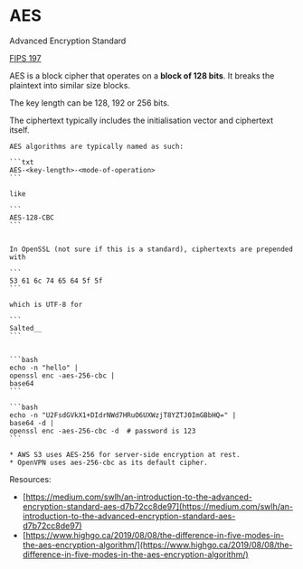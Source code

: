 # AES

Advanced Encryption Standard

[FIPS 197](https://csrc.nist.gov/pubs/fips/197/final)

AES is a block cipher that operates on a **block of 128 bits**. It breaks the plaintext into similar size blocks.

The key length can be 128, 192 or 256 bits.

The ciphertext typically includes the initialisation vector and ciphertext itself.

~~~admonish note title="AES algorithm names"
AES algorithms are typically named as such:

```txt
AES-<key-length>-<mode-of-operation>
```

like

```
AES-128-CBC
```
~~~

~~~admonish example title="Ciphertext"

In OpenSSL (not sure if this is a standard), ciphertexts are prepended with

```
53 61 6c 74 65 64 5f 5f
```

which is UTF-8 for

```
Salted__
```
~~~

~~~admonish example title="Encrypt file with OpenSSL"

```bash
echo -n "hello" | 
openssl enc -aes-256-cbc | 
base64
```

```bash
echo -n "U2FsdGVkX1+DIdrNWd7HRuO6UXWzjT8YZTJ0ImGBbHQ=" |
base64 -d |
openssl enc -aes-256-cbc -d  # password is 123
```
~~~

~~~admonish example
* AWS S3 uses AES-256 for server-side encryption at rest.
* OpenVPN uses aes-256-cbc as its default cipher. 
~~~

Resources:
* [https://medium.com/swlh/an-introduction-to-the-advanced-encryption-standard-aes-d7b72cc8de97](https://medium.com/swlh/an-introduction-to-the-advanced-encryption-standard-aes-d7b72cc8de97)
* [https://www.highgo.ca/2019/08/08/the-difference-in-five-modes-in-the-aes-encryption-algorithm/](https://www.highgo.ca/2019/08/08/the-difference-in-five-modes-in-the-aes-encryption-algorithm/)
